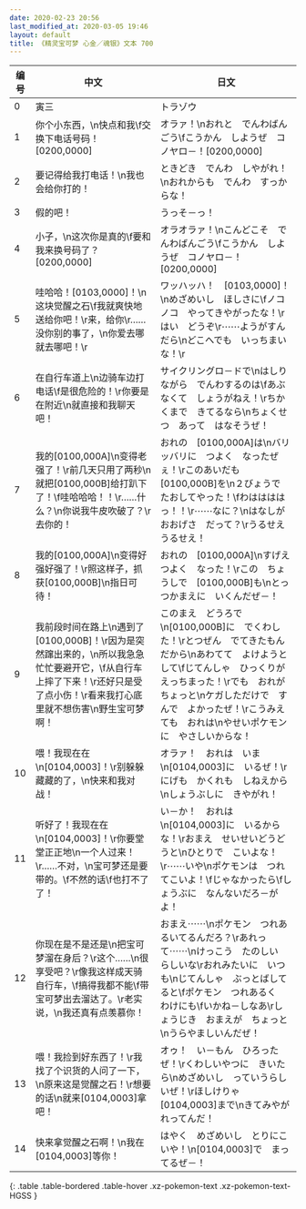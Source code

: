 ```yaml
---
date: 2020-02-23 20:56
last_modified_at: 2020-03-05 19:46
layout: default
title: 《精灵宝可梦 心金／魂银》文本 700
---
```

| 编号 | 中文 | 日文 |
| ---- | ---- | ---- |
| 0 | 寅三 | トラゾウ |
| 1 | 你个小东西，\n快点和我\f交换下电话号码！[0200,0000] | オラァ！\nおれと　でんわばんごう\fこうかん　しようぜ　コノヤロ－！[0200,0000] |
| 2 | 要记得给我打电话！\n我也会给你打的！ | ときどき　でんわ　しやがれ！\nおれからも　でんわ　すっからな！ |
| 3 | 假的吧！ | うっそ－っ！ |
| 4 | 小子，\n这次你是真的\f要和我来换号码了？[0200,0000] | オラオラァ！\nこんどこそ　でんわばんごう\fこうかん　しようぜ　コノヤロ－！[0200,0000] |
| 5 | 哇哈哈！[0103,0000]！\n这块觉醒之石\f我就爽快地送给你吧！\r来，给你\r……没你别的事了，\n你爱去哪就去哪吧！\r | ワッハッハ！　[0103,0000]！\nめざめいし　ほしさに\fノコノコ　やってきやがったな！\rはい　どうぞ\r⋯⋯ようがすんだら\nどこへでも　いっちまいな！\r |
| 6 | 在自行车道上\n边骑车边打电话\f是很危险的！\r你要是在附近\n就直接和我聊天吧！ | サイクリングロ－ドで\nはしりながら　でんわするのは\fあぶなくて　しょうがねえ！\rちかくまで　きてるなら\nちょくせつ　あって　はなそうぜ！ |
| 7 | 我的[0100,000A]\n变得老强了！\r前几天只用了两秒\n就把[0100,000B]给打趴下了！\f哇哈哈哈！！\r……什么？\n你说我牛皮吹破了？\r去你的！ | おれの　[0100,000A]は\nバリッバリに　つよく　なったぜぇ！\rこのあいだも　[0100,000B]を\n２びょうで　たおしてやった！\fわははははっ！！\r⋯⋯なに？\nはなしが　おおげさ　だって？\rうるせえ　うるせえ！ |
| 8 | 我的[0100,000A]\n变得好强好强了！\r照这样子，抓获[0100,000B]\n指日可待！ | おれの　[0100,000A]\nすげえ　つよく　なった！\rこの　ちょうしで　[0100,000B]も\nとっつかまえに　いくんだぜ－！ |
| 9 | 我前段时间在路上\n遇到了[0100,000B]！\r因为是突然蹿出来的，\n所以我急急忙忙要避开它，\f从自行车上摔了下来！\r还好只是受了点小伤！\r看来我打心底里就不想伤害\n野生宝可梦啊！ | このまえ　どうろで\n[0100,000B]に　でくわした！\rとつぜん　でてきたもんだから\nあわてて　よけようとして\fじてんしゃ　ひっくりがえっちまった！\rでも　おれが　ちょっと\nケガしただけで　すんで　よかったぜ！\rこうみえても　おれは\nやせいポケモンに　やさしいからな！ |
| 10 | 喂！我现在在\n[0104,0003]！\r别躲躲藏藏的了，\n快来和我对战！ | オラァ！　おれは　いま\n[0104,0003]に　いるぜ！\rにげも　かくれも　しねえから\nしょうぶしに　きやがれ！ |
| 11 | 听好了！我现在在\n[0104,0003]！\r你要堂堂正正地\n一个人过来！\r……不对，\n宝可梦还是要带的。\f不然的话\f也打不了了！ | い－か！　おれは\n[0104,0003]に　いるからな！\rおまえ　せいせいどうどうと\nひとりで　こいよな！\r⋯⋯いや\nポケモンは　つれてこいよ！\fじゃなかったら\fしょうぶに　なんないだろ－がよ！ |
| 12 | 你现在是不是还是\n把宝可梦溜在身后？\r这个……\n很享受吧？\r像我这样成天骑自行车，\f搞得我都不能\f带宝可梦出去溜达了。\r老实说，\n我还真有点羡慕你！ | おまえ⋯⋯\nポケモン　つれあるいてるんだろ？\rあれって⋯⋯\nけっこう　たのしい　らしいな\rおれみたいに　いつも\nじてんしゃ　ぶっとばしてると\fポケモン　つれあるく　わけにも\fいかね－しなあ\rしょうじき　おまえが　ちょっと\nうらやましいんだぜ！ |
| 13 | 喂！我捡到好东西了！\r我找了个识货的人问了一下，\n原来这是觉醒之石！\r想要的话\n就来[0104,0003]拿吧！ | オゥ！　い－もん　ひろったぜ！\rくわしいやつに　きいたら\nめざめいし　っていうらしいぜ！\rほしけりゃ　[0104,0003]まで\nきてみやがれってんだ！ |
| 14 | 快来拿觉醒之石啊！\n我在[0104,0003]等你！ | はやく　めざめいし　とりにこいや！\n[0104,0003]で　まってるぜ－！ |
{: .table .table-bordered .table-hover .xz-pokemon-text .xz-pokemon-text-HGSS }